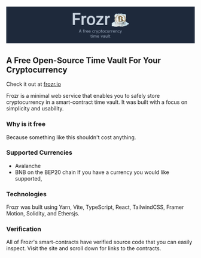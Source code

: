 [![](asset-sources/banner.png)](https://frozr.io)

## A Free Open-Source Time Vault For Your Cryptocurrency
  Check it out at [frozr.io](https://frozr.io)

Frozr is a minimal web service that enables you to safely store cryptocurrency in a smart-contract time vault. It was built with a focus on simplicity and usability.

### Why is it free
  Because something like this shouldn't cost anything.
  
### Supported Currencies
- Avalanche
- BNB on the BEP20 chain
  If you have a currency you would like supported, 
  
### Technologies
  Frozr was built using Yarn, Vite, TypeScript, React, TailwindCSS, Framer Motion, Solidity, and Ethersjs. 

### Verification
  All of Frozr's smart-contracts have verified source code that you can easily inspect. Visit the site and scroll down for links to the contracts.

<!-- ### Troubleshooting
  "Metamask isn't installed"
  To use this website, you'll need a smart wallet. [Metamask](https://metamask.io/download/) is recommended.
  "What if the site goes down?"
   The smart contract works independently of the website. Even if Frozr were to completely dissapear, the contract will still operate indefinitely, keeping your funds safe. -->
